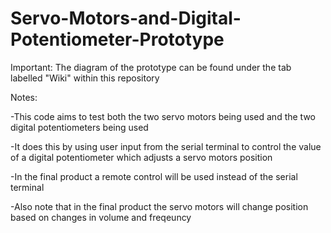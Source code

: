 # Servo-Motors-and-Digital-Potentiometer-Prototype

Important: The diagram of the prototype can be found under the tab labelled "Wiki" within this repository

Notes: 

  -This code aims to test both the two servo motors being used and the two digital potentiometers being used
  
  -It does this by using user input from the serial terminal to control the value of a digital potentiometer which adjusts a servo motors position
  
  -In the final product a remote control will be used instead of the serial terminal
  
  -Also note that in the final product the servo motors will change position based on changes in volume and freqeuncy

